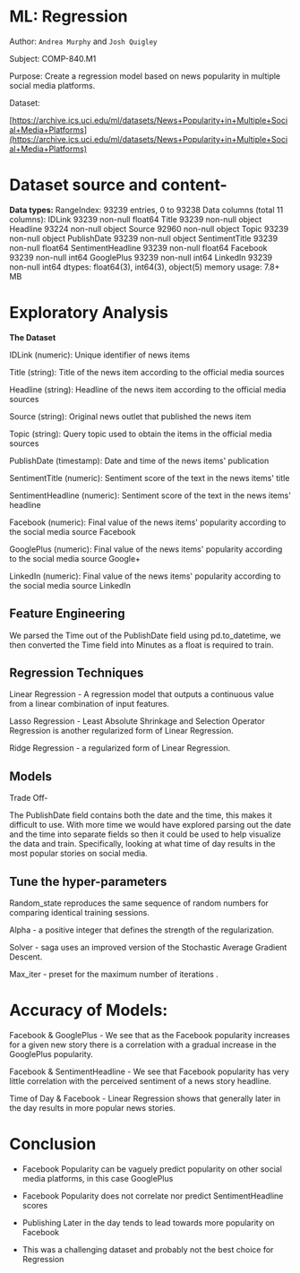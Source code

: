 # ML: Regression

Author: `Andrea Murphy` and `Josh Quigley`

Subject: COMP-840.M1

Purpose: Create a regression model based on news popularity in multiple social media platforms.

Dataset:

[https://archive.ics.uci.edu/ml/datasets/News+Popularity+in+Multiple+Social+Media+Platforms](https://archive.ics.uci.edu/ml/datasets/News+Popularity+in+Multiple+Social+Media+Platforms)

# Dataset source and content-

**Data types:**
RangeIndex: 93239 entries, 0 to 93238
Data columns (total 11 columns):
IDLink 93239 non-null float64
Title 93239 non-null object
Headline 93224 non-null object
Source 92960 non-null object
Topic 93239 non-null object
PublishDate 93239 non-null object
SentimentTitle 93239 non-null float64
SentimentHeadline 93239 non-null float64
Facebook 93239 non-null int64
GooglePlus 93239 non-null int64
LinkedIn 93239 non-null int64
dtypes: float64(3), int64(3), object(5)
memory usage: 7.8+ MB

# Exploratory Analysis

**The Dataset**

IDLink (numeric): Unique identifier of news items

Title (string): Title of the news item according to the official media sources

Headline (string): Headline of the news item according to the official media sources

Source (string): Original news outlet that published the news item

Topic (string): Query topic used to obtain the items in the official media sources

PublishDate (timestamp): Date and time of the news items' publication

SentimentTitle (numeric): Sentiment score of the text in the news items' title

SentimentHeadline (numeric): Sentiment score of the text in the news items' headline

Facebook (numeric): Final value of the news items' popularity according to the social media source Facebook

GooglePlus (numeric): Final value of the news items' popularity according to the social media source Google+

LinkedIn (numeric): Final value of the news items' popularity according to the social media source LinkedIn

## Feature Engineering

We parsed the Time out of the PublishDate field using pd.to_datetime, we then converted the Time field into Minutes as a float is required to train.

## Regression Techniques

Linear Regression - A regression model that outputs a continuous value from a linear combination of input features.

Lasso Regression - Least Absolute Shrinkage and Selection Operator Regression is another regularized form of Linear Regression.

Ridge Regression - a regularized form of Linear Regression.

## Models

Trade Off-

The PublishDate field contains both the date and the time, this makes it difficult to use. With more time we would have explored parsing out the date and the time into separate fields so then it could be used to help visualize the data and train. Specifically, looking at what time of day results in the most popular stories on social media.

## Tune the hyper-parameters
Random_state reproduces the same sequence of random numbers for comparing identical training sessions.

Alpha - a positive integer that defines the strength of the regularization.

Solver - saga uses an improved version of the Stochastic Average Gradient Descent.

Max_iter - preset for the maximum number of iterations .

# Accuracy of Models:

Facebook & GooglePlus - We see that as the Facebook popularity increases for a given new story there is a correlation with a gradual increase in the GooglePlus popularity.


Facebook & SentimentHeadline - We see that Facebook popularity has very little correlation with the perceived sentiment of a news story headline.


Time of Day & Facebook - Linear Regression shows that generally later in the day results in more popular news stories.

# Conclusion

-   Facebook Popularity can be vaguely predict popularity on other social media platforms, in this case GooglePlus

-   Facebook Popularity does not correlate nor predict SentimentHeadline scores

-   Publishing Later in the day tends to lead towards more popularity on Facebook

-   This was a challenging dataset and probably not the best choice for Regression
